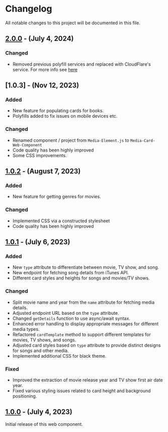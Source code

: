 # Changelog

All notable changes to this project will be documented in this file.

## [2.0.0] - (July 4, 2024)

### Changed
- Removed previous polyfill services and replaced with CloudFlare's service. For more info see [here](https://blog.cloudflare.com/automatically-replacing-polyfill-io-links-with-cloudflares-mirror-for-a-safer-internet)

## [1.0.3] - (Nov 12, 2023)

### Added
- New feature for populating cards for books.
- Polyfills added to fix issues on mobile devices etc.

### Changed
- Renamed component / project from `Media-Element.js` to `Media-Card-Web-Component`
- Code quality has been highly improved
- Some CSS improvements.

## [1.0.2] - (August 7, 2023)

### Added
- New feature for getting genres for movies.

### Changed
- Implemented CSS via a constructed stylesheet
- Code quality has been highly improved


## [1.0.1] - (July 6, 2023)

### Added
- New `type` attribute to differentiate between movie, TV show, and song.
- New endpoint for fetching song details from iTunes API.
- Different card styles and heights for songs and movies/TV shows.

### Changed
- Split movie name and year from the `name` attribute for fetching media details.
- Adjusted endpoint URL based on the `type` attribute.
- Changed `getDetails` function to use async/await syntax.
- Enhanced error handling to display appropriate messages for different media types.
- Refactored `cardTemplate` method to support different templates for movies, TV shows, and songs.
- Adjusted card styles based on `type` attribute to provide distinct designs for songs and other media.
- Implemented additional CSS for black theme.

### Fixed
- Improved the extraction of movie release year and TV show first air date year.
- Fixed various styling issues related to card height and background positioning.

## [1.0.0] - (July 4, 2023)

Initial release of this web component. 


<!--
These Markdown anchors provide a link to the diff for each release. They should be
updated any time a new release is cut.
-->
[2.0.0]: /v2.0.0
[1.0.2]: /v1.0.3
[1.0.2]: /v1.0.2
[1.0.1]: /v1.0.1
[1.0.0]: /v1.0.0
